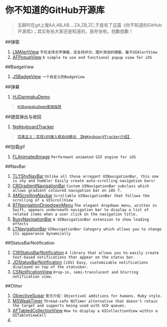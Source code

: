 # 你不知道的GitHub开源库
> 无聊时在git上搜AA,AB,AB....ZA,ZB,ZC,于是有了这篇《你不知道的GitHub开源库》；其实有些大家还是知道的，我夸张啦，抱歉抱歉！

##弹窗
1. [LMAlertView](https://github.com/lmcd/LMAlertView)   `不仅支持文字弹窗，还支持评分，图片添加的弹窗，基于UIAlertView`
2. [AFPopupView](https://github.com/AlvaroFranco/AFPopupView)  `A simple to use and functional popup view for iOS`

##BadgeView
1. [JSBadgeView](https://github.com/JaviSoto/JSBadgeView)  `一个自定义的BadgeView`

##弹幕
1. [HJDanmakuDemo](https://github.com/panghaijiao/HJDanmakuDemo)
> [`HJDanmakuDemo使用指导`](http://www.olinone.com/?p=186#comment-1259)

##键盘弹出与收回
1. [NgKeyboardTracker](https://github.com/meiwin/NgKeyboardTracker)
> [`完美主义：实现iOS输入框自动移动 【NgKeyboardTracker介绍】`](http://www.cocoachina.com/ios/20150922/13521.html)

##加载gif
1. [FLAnimatedImage](https://github.com/Flipboard/FLAnimatedImage) `Performant animated GIF engine for iOS`

##NavBar
1. [TLYShyNavBar](https://github.com/telly/TLYShyNavBar) `Unlike all those arrogant UINavigationBar, this one is shy and humble! Easily create auto-scrolling navigation bars!`
2. [CRGradientNavigationBar](https://github.com/chroman/CRGradientNavigationBar) `Custom UINavigationBar subclass which allows gradient coloured navigation bar on iOS 7.`
3. [AMScrollingNavbar](https://github.com/andreamazz/AMScrollingNavbar) `Scrollable UINavigationBar that follows the scrolling of a UIScrollView`
4. [BTNavigationDropdownMenu](https://github.com/PhamBaTho/BTNavigationDropdownMenu) `The elegant dropdown menu, written in Swift, appears underneath navigation bar to display a list of related items when a user click on the navigation title.`
5. [BusyNavigationBar](https://github.com/gmertk/BusyNavigationBar) `A UINavigationBar extension to show loading effects`
6. [LTNavigationBar](https://github.com/ltebean/LTNavigationBar) `UINavigationBar Category which allows you to change its appearance dynamically`


##StatusBarNotification
1. [CWStatusBarNotification](https://github.com/cezarywojcik/CWStatusBarNotification) `A library that allows you to easily create text-based notifications that appear on the status bar.`
2. [JDStatusBarNotification](https://github.com/jaydee3/JDStatusBarNotification) `[iOS] Easy, customizable notifications displayed on top of the statusbar.`
3. [CSNotificationView](https://github.com/problame/CSNotificationView) `Drop-in, semi-translucent and blurring notification view.`

##Other
1. [ObjectiveSugar](https://github.com/supermarin/ObjectiveSugar)  `官方介绍：ObjectiveC additions for humans. Ruby style.`
2. [MSWeakTimer](https://github.com/mindsnacks/MSWeakTimer)  `Thread-safe NSTimer alternative that doesn't retain the target and supports being used with GCD queues.`
3. [AFTabledCollectionView](https://github.com/ashfurrow/AFTabledCollectionView)  `How to display a UICollectionView within a UITableViewCell`
4. []()





